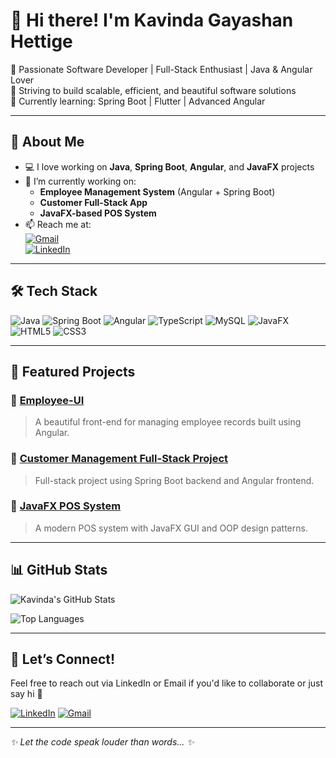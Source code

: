 # 👋 Hi there! I'm Kavinda Gayashan Hettige

🚀 Passionate Software Developer | Full-Stack Enthusiast | Java & Angular Lover  
🎯 Striving to build scalable, efficient, and beautiful software solutions  
🌱 Currently learning: Spring Boot | Flutter | Advanced Angular  

---

## 💼 About Me

- 💻 I love working on **Java**, **Spring Boot**, **Angular**, and **JavaFX** projects  
- 🔭 I’m currently working on:  
  - **Employee Management System** (Angular + Spring Boot)  
  - **Customer Full-Stack App**  
  - **JavaFX-based POS System**  
- 📫 Reach me at:  
  [![Gmail](https://img.shields.io/badge/Gmail-D14836?style=flat&logo=gmail&logoColor=white)](mailto:gayashankavinda95@gmail.com)  
  [![LinkedIn](https://img.shields.io/badge/LinkedIn-blue?style=flat&logo=linkedin)](https://www.linkedin.com/in/kavinda-gayashan-hettige-9116aa309)

---

## 🛠️ Tech Stack

![Java](https://img.shields.io/badge/Java-ED8B00?style=for-the-badge&logo=java&logoColor=white)
![Spring Boot](https://img.shields.io/badge/SpringBoot-6DB33F?style=for-the-badge&logo=springboot&logoColor=white)
![Angular](https://img.shields.io/badge/Angular-DD0031?style=for-the-badge&logo=angular&logoColor=white)
![TypeScript](https://img.shields.io/badge/TypeScript-007ACC?style=for-the-badge&logo=typescript&logoColor=white)
![MySQL](https://img.shields.io/badge/MySQL-005C84?style=for-the-badge&logo=mysql&logoColor=white)
![JavaFX](https://img.shields.io/badge/JavaFX-2C2255?style=for-the-badge&logo=java&logoColor=white)
![HTML5](https://img.shields.io/badge/HTML5-E34F26?style=for-the-badge&logo=html5&logoColor=white)
![CSS3](https://img.shields.io/badge/CSS3-1572B6?style=for-the-badge&logo=css3&logoColor=white)

---

## 📂 Featured Projects

### 🔹 [Employee-UI](https://github.com/kavinda1996/Employee-UI)
> A beautiful front-end for managing employee records built using Angular.

### 🔹 [Customer Management Full-Stack Project](https://github.com/kavinda1996/customer-management-full-stack-project)
> Full-stack project using Spring Boot backend and Angular frontend.

### 🔹 [JavaFX POS System](https://github.com/kavinda1996/112-JavaFX-Thogakade)
> A modern POS system with JavaFX GUI and OOP design patterns.

---

## 📊 GitHub Stats

![Kavinda's GitHub Stats](https://github-readme-stats.vercel.app/api?username=kavinda1996&show_icons=true&theme=tokyonight)

![Top Languages](https://github-readme-stats.vercel.app/api/top-langs/?username=kavinda1996&layout=compact&theme=tokyonight)

---

## 🙌 Let’s Connect!

Feel free to reach out via LinkedIn or Email if you'd like to collaborate or just say hi 👋

[![LinkedIn](https://img.shields.io/badge/LinkedIn-blue?style=for-the-badge&logo=linkedin)](https://www.linkedin.com/in/kavinda-gayashan-hettige-9116aa309)
[![Gmail](https://img.shields.io/badge/Gmail-D14836?style=for-the-badge&logo=gmail&logoColor=white)](mailto:gayashankavinda95@gmail.com)

---

_✨ Let the code speak louder than words... ✨_
